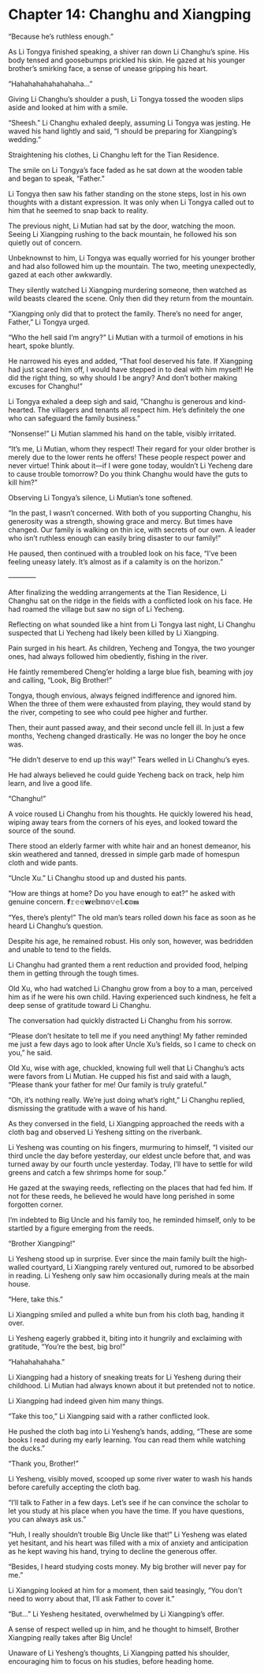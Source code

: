 # Chapter 14: Changhu and Xiangping

“Because he’s ruthless enough.”

As Li Tongya finished speaking, a shiver ran down Li Changhu’s spine. His body tensed and goosebumps prickled his skin. He gazed at his younger brother’s smirking face, a sense of unease gripping his heart.

“Hahahahahahahahaha...”

Giving Li Changhu’s shoulder a push, Li Tongya tossed the wooden slips aside and looked at him with a smile.

“Sheesh.” Li Changhu exhaled deeply, assuming Li Tongya was jesting. He waved his hand lightly and said, “I should be preparing for Xiangping’s wedding.”

Straightening his clothes, Li Changhu left for the Tian Residence.

The smile on Li Tongya’s face faded as he sat down at the wooden table and began to speak, “Father.”

Li Tongya then saw his father standing on the stone steps, lost in his own thoughts with a distant expression. It was only when Li Tongya called out to him that he seemed to snap back to reality.

The previous night, Li Mutian had sat by the door, watching the moon. Seeing Li Xiangping rushing to the back mountain, he followed his son quietly out of concern.

Unbeknownst to him, Li Tongya was equally worried for his younger brother and had also followed him up the mountain. The two, meeting unexpectedly, gazed at each other awkwardly.

They silently watched Li Xiangping murdering someone, then watched as wild beasts cleared the scene. Only then did they return from the mountain.

“Xiangping only did that to protect the family. There’s no need for anger, Father,” Li Tongya urged.

“Who the hell said I’m angry?” Li Mutian with a turmoil of emotions in his heart, spoke bluntly.

He narrowed his eyes and added, “That fool deserved his fate. If Xiangping had just scared him off, I would have stepped in to deal with him myself! He did the right thing, so why should I be angry? And don’t bother making excuses for Changhu!”

Li Tongya exhaled a deep sigh and said, “Changhu is generous and kind-hearted. The villagers and tenants all respect him. He’s definitely the one who can safeguard the family business.”

“Nonsense!” Li Mutian slammed his hand on the table, visibly irritated.

“It’s me, Li Mutian, whom they respect! Their regard for your older brother is merely due to the lower rents he offers! These people respect power and never virtue! Think about it—if I were gone today, wouldn’t Li Yecheng dare to cause trouble tomorrow? Do you think Changhu would have the guts to kill him?”

Observing Li Tongya’s silence, Li Mutian’s tone softened.

“In the past, I wasn’t concerned. With both of you supporting Changhu, his generosity was a strength, showing grace and mercy. But times have changed. Our family is walking on thin ice, with secrets of our own. A leader who isn’t ruthless enough can easily bring disaster to our family!”

He paused, then continued with a troubled look on his face, “I’ve been feeling uneasy lately. It’s almost as if a calamity is on the horizon.”

————

After finalizing the wedding arrangements at the Tian Residence, Li Changhu sat on the ridge in the fields with a conflicted look on his face. He had roamed the village but saw no sign of Li Yecheng.

Reflecting on what sounded like a hint from Li Tongya last night, Li Changhu suspected that Li Yecheng had likely been killed by Li Xiangping.

Pain surged in his heart. As children, Yecheng and Tongya, the two younger ones, had always followed him obediently, fishing in the river.

He faintly remembered Cheng’er holding a large blue fish, beaming with joy and calling, “Look, Big Brother!”

Tongya, though envious, always feigned indifference and ignored him. When the three of them were exhausted from playing, they would stand by the river, competing to see who could pee higher and further.

Then, their aunt passed away, and their second uncle fell ill. In just a few months, Yecheng changed drastically. He was no longer the boy he once was.

“He didn’t deserve to end up this way!” Tears welled in Li Changhu’s eyes.

He had always believed he could guide Yecheng back on track, help him learn, and live a good life.

“Changhu!”

A voice roused Li Changhu from his thoughts. He quickly lowered his head, wiping away tears from the corners of his eyes, and looked toward the source of the sound.

There stood an elderly farmer with white hair and an honest demeanor, his skin weathered and tanned, dressed in simple garb made of homespun cloth and wide pants.

“Uncle Xu.” Li Changhu stood up and dusted his pants.

“How are things at home? Do you have enough to eat?” he asked with genuine concern.
𝗳𝚛𝚎𝚎𝘄𝕖𝕓𝕟𝕠𝚟𝚎𝕝.𝗰𝕠𝐦

“Yes, there’s plenty!” The old man’s tears rolled down his face as soon as he heard Li Changhu’s question.

Despite his age, he remained robust. His only son, however, was bedridden and unable to tend to the fields.

Li Changhu had granted them a rent reduction and provided food, helping them in getting through the tough times.

Old Xu, who had watched Li Changhu grow from a boy to a man, perceived him as if he were his own child. Having experienced such kindness, he felt a deep sense of gratitude toward Li Changhu.

The conversation had quickly distracted Li Changhu from his sorrow.

“Please don’t hesitate to tell me if you need anything! My father reminded me just a few days ago to look after Uncle Xu’s fields, so I came to check on you,” he said.

Old Xu, wise with age, chuckled, knowing full well that Li Changhu’s acts were favors from Li Mutian. He cupped his fist and said with a laugh, “Please thank your father for me! Our family is truly grateful.”

“Oh, it’s nothing really. We’re just doing what’s right,” Li Changhu replied, dismissing the gratitude with a wave of his hand.

As they conversed in the field, Li Xiangping approached the reeds with a cloth bag and observed Li Yesheng sitting on the riverbank.

Li Yesheng was counting on his fingers, murmuring to himself, “I visited our third uncle the day before yesterday, our eldest uncle before that, and was turned away by our fourth uncle yesterday. Today, I’ll have to settle for wild greens and catch a few shrimps home for soup.”

He gazed at the swaying reeds, reflecting on the places that had fed him. If not for these reeds, he believed he would have long perished in some forgotten corner.

I’m indebted to Big Uncle and his family too, he reminded himself, only to be startled by a figure emerging from the reeds.

“Brother Xiangping!”

Li Yesheng stood up in surprise. Ever since the main family built the high-walled courtyard, Li Xiangping rarely ventured out, rumored to be absorbed in reading. Li Yesheng only saw him occasionally during meals at the main house.

“Here, take this.”

Li Xiangping smiled and pulled a white bun from his cloth bag, handing it over.

Li Yesheng eagerly grabbed it, biting into it hungrily and exclaiming with gratitude, “You’re the best, big bro!”

“Hahahahahaha.”

Li Xiangping had a history of sneaking treats for Li Yesheng during their childhood. Li Mutian had always known about it but pretended not to notice.

Li Xiangping had indeed given him many things.

“Take this too,” Li Xiangping said with a rather conflicted look.

He pushed the cloth bag into Li Yesheng’s hands, adding, “These are some books I read during my early learning. You can read them while watching the ducks.”

“Thank you, Brother!”

Li Yesheng, visibly moved, scooped up some river water to wash his hands before carefully accepting the cloth bag.

“I’ll talk to Father in a few days. Let’s see if he can convince the scholar to let you study at his place when you have the time. If you have questions, you can always ask us.”

“Huh, I really shouldn’t trouble Big Uncle like that!” Li Yesheng was elated yet hesitant, and his heart was filled with a mix of anxiety and anticipation as he kept waving his hand, trying to decline the generous offer.

“Besides, I heard studying costs money. My big brother will never pay for me.”

Li Xiangping looked at him for a moment, then said teasingly, “You don't need to worry about that, I’ll ask Father to cover it.”

“But...” Li Yesheng hesitated, overwhelmed by Li Xiangping’s offer.

A sense of respect welled up in him, and he thought to himself, Brother Xiangping really takes after Big Uncle!

Unaware of Li Yesheng’s thoughts, Li Xiangping patted his shoulder, encouraging him to focus on his studies, before heading home.
